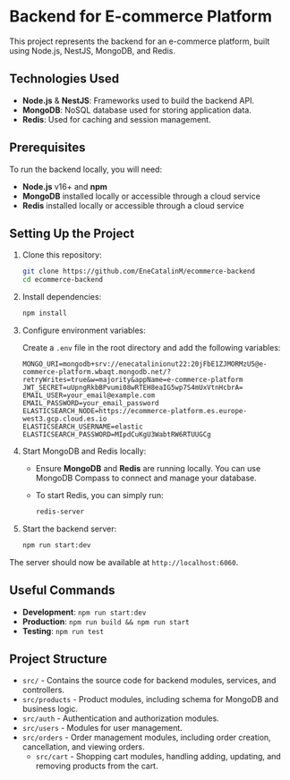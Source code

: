 # Backend for E-commerce Platform

This project represents the backend for an e-commerce platform, built using Node.js, NestJS, MongoDB, and Redis.

## Technologies Used

- **Node.js** & **NestJS**: Frameworks used to build the backend API.
- **MongoDB**: NoSQL database used for storing application data.
- **Redis**: Used for caching and session management.

## Prerequisites

To run the backend locally, you will need:

- **Node.js** v16+ and **npm**
- **MongoDB** installed locally or accessible through a cloud service
- **Redis** installed locally or accessible through a cloud service

## Setting Up the Project

1. Clone this repository:

    ```bash
    git clone https://github.com/EneCatalinM/ecommerce-backend
    cd ecommerce-backend
    ```

2. Install dependencies:

    ```bash
    npm install
    ```

3. Configure environment variables:

    Create a `.env` file in the root directory and add the following variables:

    ```env
    MONGO_URI=mongodb+srv://enecatalinionut22:20jFbE1ZJMORMzU5@e-commerce-platform.wbaqt.mongodb.net/?retryWrites=true&w=majority&appName=e-commerce-platform
    JWT_SECRET=uUpngRkbBPvumi08wRTEH8eaIG5wp7S4mUxVtnHcbrA=
    EMAIL_USER=your_email@example.com
    EMAIL_PASSWORD=your_email_password
    ELASTICSEARCH_NODE=https://ecommerce-platform.es.europe-west3.gcp.cloud.es.io
    ELASTICSEARCH_USERNAME=elastic
    ELASTICSEARCH_PASSWORD=MIpdCuKgU3WabtRW6RTUUGCg
    ```

4. Start MongoDB and Redis locally:

    - Ensure **MongoDB** and **Redis** are running locally. You can use MongoDB Compass to connect and manage your database. 
    - To start Redis, you can simply run:

      ```bash
      redis-server
      ```

5. Start the backend server:

    ```bash
    npm run start:dev
    ```

The server should now be available at `http://localhost:6060`.

## Useful Commands

- **Development**: `npm run start:dev`
- **Production**: `npm run build && npm run start`
- **Testing**: `npm run test`

## Project Structure

- `src/` - Contains the source code for backend modules, services, and controllers.
- `src/products` - Product modules, including schema for MongoDB and business logic.
- `src/auth` - Authentication and authorization modules.
- `src/users` - Modules for user management.
- `src/orders` - Order management modules, including order creation, cancellation, and viewing orders.
  - `src/cart` - Shopping cart modules, handling adding, updating, and removing products from the cart.

